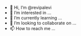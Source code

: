 - 👋 Hi, I’m @revipalevi
- 👀 I’m interested in ...
- 🌱 I’m currently learning ...
- 💞️ I’m looking to collaborate on ...
- 📫 How to reach me ...

<!---
revipalevi/revipalevi is a ✨ special ✨ repository because its `README.md` (this file) appears on your GitHub profile.
You can click the Preview link to take a look at your changes.
--->
